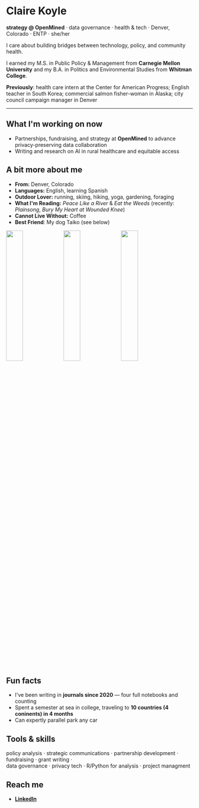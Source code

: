 # Claire Koyle



**strategy @ OpenMined** · data governance · health & tech · 
Denver, Colorado · ENTP · she/her

I care about building bridges between technology, policy, and community health. 

I earned my M.S. in Public Policy & Management from **Carnegie Mellon University** and my B.A. in Politics and Environmental Studies from **Whitman College**. 

**Previously**: health care intern at the Center for American Progress; English teacher in South Korea; commercial salmon fisher-woman in Alaska; city council campaign manager in Denver

---

## What I'm working on now
- Partnerships, fundraising, and strategy at **OpenMined** to advance privacy-preserving data collaboration  
- Writing and research on AI in rural healthcare and equitable access

## A bit more about me
- **From:** Denver, Colorado  
- **Languages:** English, learning Spanish  
- **Outdoor Lover:** running, skiing, hiking, yoga, gardening, foraging  
- **What I'm Reading:** *Peace Like a River* & *Eat the Weeds* (recently: *Plainsong*, *Bury My Heart at Wounded Knee*)
- **Cannot Live Without:** Coffee
- **Best Friend**: My dog Taiko (see below)

<p float="left">
  <img src="https://github.com/user-attachments/assets/e5e1791e-b558-49c3-812d-2acdcc4025be" width="30%" />
  <img src="https://github.com/user-attachments/assets/2c9f0c35-6138-42c7-8969-0c1c61fdf9c5" width="30%" />
  <img src="https://github.com/user-attachments/assets/602a4cd1-590a-4501-aabd-a94b8b10d5ab" width="30%" />
</p>

## Fun facts
- I've been writing in **journals since 2020** — four full notebooks and counting
- Spent a semester at sea in college, traveling to **10 countries (4 coninents) in 4 months**
- Can expertly parallel park any car

## Tools & skills
policy analysis · strategic communications · partnership development · fundraising · grant writing ·   
data governance · privacy tech · R/Python for analysis · project managment 

## Reach me
- **[LinkedIn](https://www.linkedin.com/in/claire-koyle/)**   
